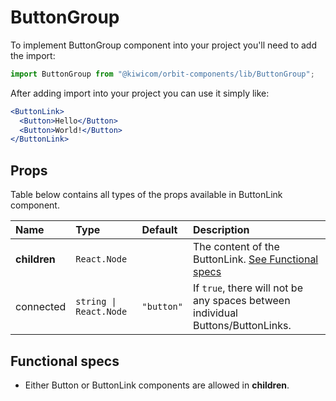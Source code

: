 # ButtonGroup
To implement ButtonGroup component into your project you'll need to add the import:
```jsx
import ButtonGroup from "@kiwicom/orbit-components/lib/ButtonGroup";
```
After adding import into your project you can use it simply like:
```jsx
<ButtonLink>
  <Button>Hello</Button>
  <Button>World!</Button>
</ButtonLink>
```
## Props
Table below contains all types of the props available in ButtonLink component.

| Name          | Type                  | Default         | Description                      |
| :------------ | :---------------------| :-------------- | :------------------------------- |
| **children**  | `React.Node`          |                 | The content of the ButtonLink. [See Functional specs](#functional-specs)
| connected     | `string \| React.Node`| `"button"`      | If `true`, there will not be any spaces between individual Buttons/ButtonLinks.

## Functional specs
* Either Button or ButtonLink components are allowed in **children**.
